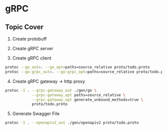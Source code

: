# gRPC

## Topic Cover

1. Create protobuff

2. Create gRPC server

3. Create gRPC client

```bash
protoc --go_out=. --go_opt=paths=source_relative proto/todo.proto
protoc --go-grpc_out=. --go-grpc_opt=paths=source_relative proto/todo.proto
```

4. Create gRPC gateway -> http proxy

```bash
protoc -I . --grpc-gateway_out ./gen/go \
            --grpc-gateway_opt paths=source_relative \
            --grpc-gateway_opt generate_unbound_methods=true \
            proto/todo.proto
```

5. Generate Swagger File

```bash
protoc -I . --openapiv2_out ./gen/openapiv2 proto/todo.proto
```
